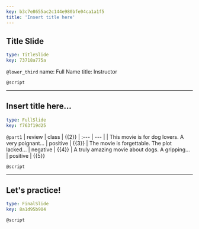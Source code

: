 ```yaml
---
key: b3c7e8655ac2c144e980bfe04ca1a1f5
title: 'Insert title here'
---
```


## Title Slide

```yaml
type: TitleSlide
key: 73718a775a
```

`@lower_third`
name: Full Name
title: Instructor

`@script`


---

## Insert title here...

```yaml
type: FullSlide
key: f763f19d25
```

`@part1`
| review | class | {{2}}
| :--- | --- |
| This movie is for dog lovers. A very poignant... | positive | {{3}}
| The movie is forgettable. The plot lacked... | negative | {{4}}
| A truly amazing movie about dogs. A gripping... | positive | {{5}}

`@script`


---

## Let's practice!

```yaml
type: FinalSlide
key: 8a1d95b904
```

`@script`
